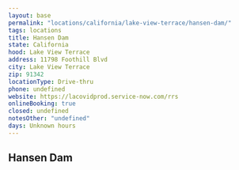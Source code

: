 ```yaml
---
layout: base
permalink: "locations/california/lake-view-terrace/hansen-dam/"
tags: locations
title: Hansen Dam
state: California
hood: Lake View Terrace
address: 11798 Foothill Blvd
city: Lake View Terrace
zip: 91342
locationType: Drive-thru
phone: undefined
website: https://lacovidprod.service-now.com/rrs
onlineBooking: true
closed: undefined
notesOther: "undefined"
days: Unknown hours
---
```

## Hansen Dam